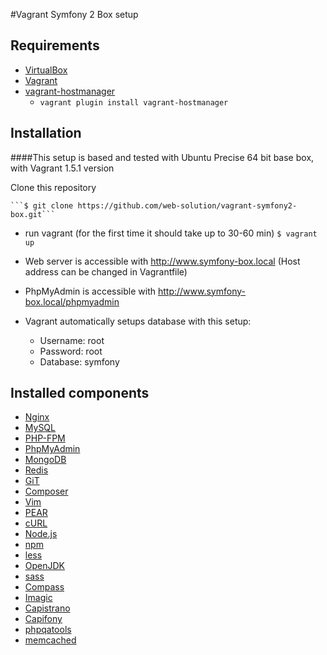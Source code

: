 #Vagrant Symfony 2 Box setup

## Requirements
* [VirtualBox](https://www.virtualbox.org)
* [Vagrant](http://vagrantup.com)
* [vagrant-hostmanager](https://github.com/smdahlen/vagrant-hostmanager)
	* `vagrant plugin install vagrant-hostmanager`

## Installation
####This setup is based and tested with Ubuntu Precise 64 bit base box, with Vagrant 1.5.1 version

Clone this repository

    ```$ git clone https://github.com/web-solution/vagrant-symfony2-box.git```

* run vagrant (for the first time it should take up to 30-60 min)
    ```$ vagrant up```
    
* Web server is accessible with http://www.symfony-box.local (Host address can be changed in Vagrantfile)

* PhpMyAdmin is accessible with http://www.symfony-box.local/phpmyadmin

* Vagrant automatically setups database with this setup:

    * Username: root
    * Password: root
    * Database: symfony

## Installed components

* [Nginx](http://nginx.org/en/)
* [MySQL](http://www.mysql.com/)
* [PHP-FPM](http://php-fpm.org/)
* [PhpMyAdmin](http://www.phpmyadmin.net/home_page/index.php)
* [MongoDB](http://www.mongodb.org/)
* [Redis](http://redis.io/)
* [GiT](http://git-scm.com/)
* [Composer](http://getcomposer.org)
* [Vim](http://www.vim.org/)
* [PEAR](http://pear.php.net/)
* [cURL](http://curl.haxx.se/)
* [Node.js](http://nodejs.org/)
* [npm](https://npmjs.org/)
* [less](http://lesscss.org/)
* [OpenJDK](http://openjdk.java.net/)
* [sass](http://sass-lang.com/)
* [Compass](http://compass-style.org/)
* [Imagic](http://www.imagemagick.org/script/index.php)
* [Capistrano](https://github.com/capistrano/capistrano)
* [Capifony](http://capifony.org/)
* [phpqatools](http://phpqatools.org/)
* [memcached](http://memcached.org/)